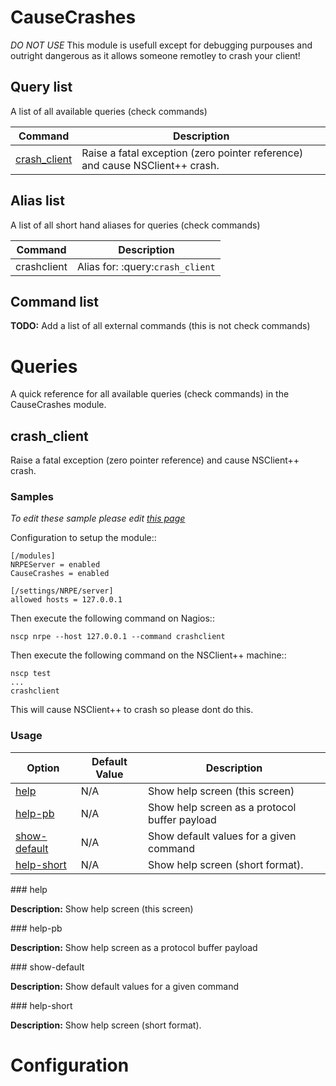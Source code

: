 # CauseCrashes

*DO NOT USE* This module is usefull except for debugging purpouses and outright dangerous as it allows someone remotley to crash your client!

## Query list

A list of all available queries (check commands)

| Command | Description|
| ------- | -----------|
| [crash_client](#crash_client) | Raise a fatal exception (zero pointer reference) and cause NSClient++ crash.|


## Alias list

A list of all short hand aliases for queries (check commands)



| Command | Description|
| ------- | -----------|
| crashclient | Alias for: :query:`crash_client`|


## Command list

**TODO:** Add a list of all external commands (this is not check commands)




# Queries

A quick reference for all available queries (check commands) in the CauseCrashes module.

## crash_client

Raise a fatal exception (zero pointer reference) and cause NSClient++ crash.

### Samples

_To edit these sample please edit [this page](https://github.com/mickem/nscp-docs/blob/master/samples/CauseCrashes_crash_client_samples.md)_

Configuration to setup the module::

```
[/modules]
NRPEServer = enabled
CauseCrashes = enabled

[/settings/NRPE/server]
allowed hosts = 127.0.0.1
```

Then execute the following command on Nagios::

```
nscp nrpe --host 127.0.0.1 --command crashclient
```

Then execute the following command on the NSClient++ machine::

```
nscp test
...
crashclient
```

This will cause NSClient++ to crash so please dont do this.
### Usage



| Option | Default Value | Description|
| ------ | ------------- | -----------|
| [help](#crash_client_help) | N/A | Show help screen (this screen)|
| [help-pb](#crash_client_help-pb) | N/A | Show help screen as a protocol buffer payload|
| [show-default](#crash_client_show-default) | N/A | Show default values for a given command|
| [help-short](#crash_client_help-short) | N/A | Show help screen (short format).|


<a name="crash_client_help"/>
### help



**Description:**
Show help screen (this screen)

<a name="crash_client_help-pb"/>
### help-pb



**Description:**
Show help screen as a protocol buffer payload

<a name="crash_client_show-default"/>
### show-default



**Description:**
Show default values for a given command

<a name="crash_client_help-short"/>
### help-short



**Description:**
Show help screen (short format).



# Configuration

